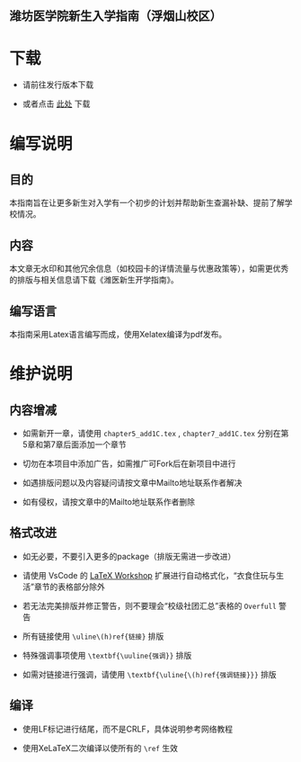 潍坊医学院新生入学指南（浮烟山校区）
---

# 下载
- 请前往发行版本下载

- 或者点击 [此处](https://gitee.com/mikazo/latex_version/releases/latest/) 下载

# 编写说明
## 目的
本指南旨在让更多新生对入学有一个初步的计划并帮助新生查漏补缺、提前了解学校情况。

## 内容
本文章无水印和其他冗余信息（如校园卡的详情流量与优惠政策等），如需更优秀的排版与相关信息请下载《潍医新生开学指南》。

## 编写语言
本指南采用Latex语言编写而成，使用Xelatex编译为pdf发布。

# 维护说明
## 内容增减
- 如需新开一章，请使用 `chapter5_add1C.tex` , `chapter7_add1C.tex` 分别在第5章和第7章后面添加一个章节

- 切勿在本项目中添加广告，如需推广可Fork后在新项目中进行

- 如遇排版问题以及内容疑问请按文章中Mailto地址联系作者解决

- 如有侵权，请按文章中的Mailto地址联系作者删除

## 格式改进
- 如无必要，不要引入更多的package（排版无需进一步改进）

- 请使用 VsCode 的 [LaTeX Workshop](https://marketplace.visualstudio.com/items?itemName=James-Yu.latex-workshop) 扩展进行自动格式化，“衣食住玩与生活”章节的表格部分除外

- 若无法完美排版并修正警告，则不要理会“校级社团汇总”表格的 `Overfull` 警告

- 所有链接使用 `\uline\(h)ref{链接}` 排版

- 特殊强调事项使用 `\textbf{\uuline{强调}}` 排版

- 如需对链接进行强调，请使用 `\textbf{\uline{\(h)ref{强调链接}}}` 排版

## 编译
- 使用LF标记进行结尾，而不是CRLF，具体说明参考网络教程

- 使用XeLaTeX二次编译以使所有的 `\ref` 生效
